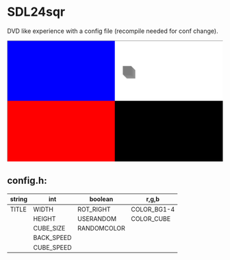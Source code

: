 # SDL24sqr
DVD like experience with a config file (recompile needed for conf change).

![alt example.png](example.png)

## config.h:
|string|int|boolean|r,g,b|
|-|-|-|-|
|TITLE|WIDTH|ROT_RIGHT|COLOR_BG1-4|
||HEIGHT|USERANDOM|COLOR_CUBE|
||CUBE_SIZE|RANDOMCOLOR||
||BACK_SPEED|||
||CUBE_SPEED|||
